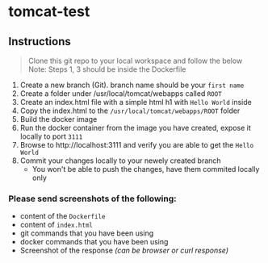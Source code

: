 # tomcat-test

## Instructions

> Clone this git repo to your local workspace and follow the below\
> Note: Steps 1, 3 should be inside the Dockerfile

1. Create a new branch (Git). branch name should be your `first name`
2. Create a folder under /usr/local/tomcat/webapps called `ROOT`
3. Create an index.html file with a simple html h1 with `Hello World` inside
4. Copy the index.html to the `/usr/local/tomcat/webapps/ROOT` folder
5. Build the docker image
6. Run the docker container from the image you have created, expose it locally to port `3111`
7. Browse to http://localhost:3111 and verify you are able to get the `Hello World`
8. Commit your changes locally to your newely created branch
    * You won't be able to push the changes, have them commited locally only

### Please send screenshots of the following:

* content of the `Dockerfile`
* content of `index.html`
* git commands that you have been using
* docker commands that you have been using
* Screenshot of the response *(can be browser or curl response)*